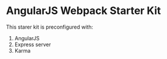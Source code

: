 # AngularJS Webpack Starter Kit

This starer kit is preconfigured with:

1. AngularJS
2. Express server
3. Karma
